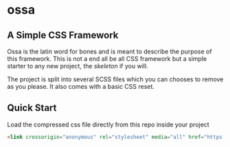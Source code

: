 # ossa
## A Simple CSS Framework

Ossa is the latin word for bones and is meant to describe the purpose of this framework.
This is not a end all be all CSS framework but a simple starter to any new project, the _skeleton_ if you will.

The project is split into several SCSS files which you can chooses to remove as you please.
It also comes with a basic CSS reset.

## Quick Start

Load the compressed css file directly from this repo inside your project
```html
<link crossorigin="anonymous" rel="stylesheet" media="all" href="https://github.com/vebb-tech/ossa-css-framework/blob/main/ossa.min.css?raw=true">
```
